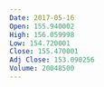 ```yaml
---
Date: 2017-05-16
Open: 155.940002
High: 156.059998
Low: 154.720001
Close: 155.470001
Adj Close: 153.090256
Volume: 20048500
---
```

